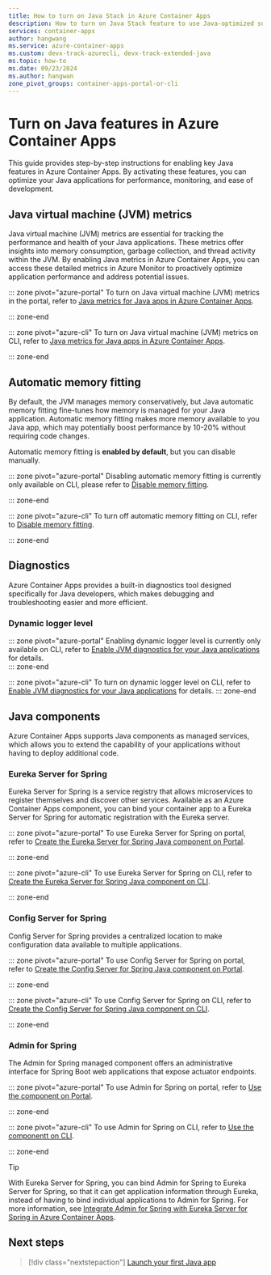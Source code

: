 ```yaml
---
title: How to turn on Java Stack in Azure Container Apps
description: How to turn on Java Stack feature to use Java-optimized support in Azure Container Apps
services: container-apps
author: hangwang
ms.service: azure-container-apps
ms.custom: devx-track-azurecli, devx-track-extended-java
ms.topic: how-to
ms.date: 09/23/2024
ms.author: hangwan
zone_pivot_groups: container-apps-portal-or-cli
---
```


# Turn on Java features in Azure Container Apps

This guide provides step-by-step instructions for enabling key Java features in Azure Container Apps. By activating these features, you can optimize your Java applications for performance, monitoring, and ease of development. 

## Java virtual machine (JVM) metrics

Java virtual machine (JVM) metrics are essential for tracking the performance and health of your Java applications. These metrics offer insights into memory consumption, garbage collection, and thread activity within the JVM. By enabling Java metrics in Azure Container Apps, you can access these detailed metrics in Azure Monitor to proactively optimize application performance and address potential issues.

::: zone pivot="azure-portal"
To turn on Java virtual machine (JVM) metrics in the portal, refer to [Java metrics for Java apps in Azure Container Apps](java-metrics.md?tabs=create&pivots=azure-portal#configuration).

::: zone-end

::: zone pivot="azure-cli"
To turn on Java virtual machine (JVM) metrics on CLI, refer to [Java metrics for Java apps in Azure Container Apps](java-metrics.md?tabs=create&pivots=azure-cli#configuration).  

::: zone-end

## Automatic memory fitting
By default, the JVM manages memory conservatively, but Java automatic memory fitting fine-tunes how memory is managed for your Java application. Automatic memory fitting makes more memory available to you Java app, which may potentially boost performance by 10-20% without requiring code changes.

Automatic memory fitting is **enabled by default**, but you can disable manually.

::: zone pivot="azure-portal"
Disabling automatic memory fitting is currently only available on CLI, please refer to [Disable memory fitting](java-memory-fit.md?tabs=create#disable-memory-fitting).

::: zone-end

::: zone pivot="azure-cli"
To turn off automatic memory fitting on CLI, refer to [Disable memory fitting](java-memory-fit.md?tabs=create#disable-memory-fitting).  

::: zone-end

## Diagnostics
Azure Container Apps provides a built-in diagnostics tool designed specifically for Java developers, which makes debugging and troubleshooting easier and more efficient.

### Dynamic logger level

::: zone pivot="azure-portal"
Enabling dynamic logger level is currently only available on CLI, refer to [Enable JVM diagnostics for your Java applications](java-dynamic-log-level.md?enable-jvm-diagnostics-for-your-java-applications) for details.  
::: zone-end

::: zone pivot="azure-cli"
To turn on dynamic logger level on CLI, refer to [Enable JVM diagnostics for your Java applications](java-dynamic-log-level.md?enable-jvm-diagnostics-for-your-java-applications) for details.
::: zone-end

## Java components

Azure Container Apps supports Java components as managed services, which allows you to extend the capability of your applications without having to deploy additional code.

### Eureka Server for Spring

Eureka Server for Spring is a service registry that allows microservices to register themselves and discover other services. Available as an Azure Container Apps component, you can bind your container app to a Eureka Server for Spring for automatic registration with the Eureka server.

::: zone pivot="azure-portal"
To use Eureka Server for Spring on portal, refer to [Create the Eureka Server for Spring Java component on Portal](java-eureka-server.md?tabs=azure-portal#create-the-eureka-server-for-spring-java-component).

::: zone-end

::: zone pivot="azure-cli"
To use Eureka Server for Spring on CLI, refer to [Create the Eureka Server for Spring Java component on CLI](java-eureka-server.md?tabs=azure-cli#create-the-eureka-server-for-spring-java-component).

::: zone-end

### Config Server for Spring

Config Server for Spring provides a centralized location to make configuration data available to multiple applications. 

::: zone pivot="azure-portal"
To use Config Server for Spring on portal, refer to [Create the Config Server for Spring Java component on Portal](java-config-server.md?tabs=azure-portal#create-the-config-server-for-spring-java-component).

::: zone-end

::: zone pivot="azure-cli"
To use Config Server for Spring on CLI, refer to [Create the Config Server for Spring Java component on CLI](java-config-server.md?tabs=azure-cli#create-the-config-server-for-spring-java-component).

::: zone-end

### Admin for Spring
The Admin for Spring managed component offers an administrative interface for Spring Boot web applications that expose actuator endpoints. 

::: zone pivot="azure-portal"
To use Admin for Spring on portal, refer to [Use the component on Portal](java-admin.md?tabs=azure-portal).

::: zone-end

::: zone pivot="azure-cli"
To use Admin for Spring on CLI, refer to [Use the componentt on CLI](java-admin.md?tabs=azure-cli).

::: zone-end

> [!TIP]
> With Eureka Server for Spring, you can bind Admin for Spring to Eureka Server for Spring, so that it can get application information through Eureka, instead of having to bind individual applications to Admin for Spring. For more information, see [Integrate Admin for Spring with Eureka Server for Spring in Azure Container Apps](java-admin-eureka-integration.md).


## Next steps

> [!div class="nextstepaction"]
> [Launch your first Java app](java-get-started.md)
